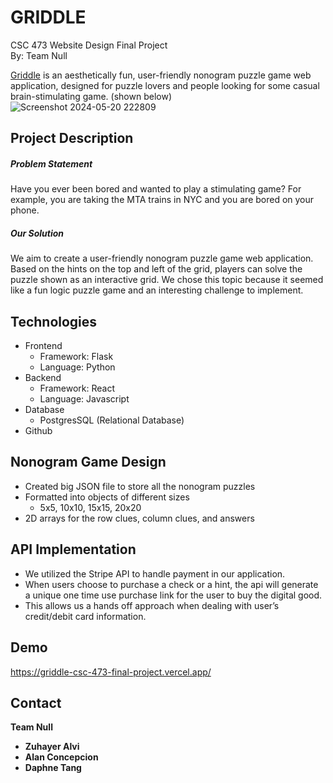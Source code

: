 # GRIDDLE
CSC 473 Website Design Final Project <br>
By: Team Null

[Griddle](https://griddle-csc-473-final-project.vercel.app/) is an aesthetically fun, user-friendly nonogram puzzle game web application, designed for puzzle lovers and people looking for some casual brain-stimulating game. (shown below) <br>
![Screenshot 2024-05-20 222809](https://github.com/alanc224/CSC473FinalProject/assets/80214490/262d94be-d9e2-44df-900a-7a80b4f52445)

## Project Description
##### Problem Statement
Have you ever been bored and wanted to play a stimulating game? For example, you are taking the MTA trains in NYC and you are bored on your phone.
##### Our Solution
We aim to create a user-friendly nonogram puzzle game web application. Based on the hints on the top and left of the grid, players can solve the puzzle shown as an interactive grid. We chose this topic because it seemed like a fun logic puzzle game and an interesting challenge to implement.

## Technologies
- Frontend
  - Framework: Flask
  - Language: Python
- Backend
  - Framework: React
  - Language: Javascript
- Database
  - PostgresSQL (Relational Database)
- Github


## Nonogram Game Design

- Created big JSON file to store all the nonogram puzzles
- Formatted into objects of different sizes
  - 5x5, 10x10, 15x15, 20x20
- 2D arrays for the row clues, column clues, and answers 


## API Implementation

- We utilized the Stripe API to handle payment in our application.
- When users choose to purchase a check or a hint, the api will generate a unique one time use purchase link for the user to buy the digital good.
- This allows us a hands off approach when dealing with user’s credit/debit card information.


## Demo

https://griddle-csc-473-final-project.vercel.app/

## Contact
<b>Team Null<b>
- Zuhayer Alvi
- Alan Concepcion
- Daphne Tang
